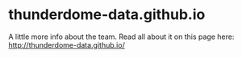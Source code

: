 thunderdome-data.github.io
==========================

A little more info about the team. Read all about it on this page here: http://thunderdome-data.github.io/
